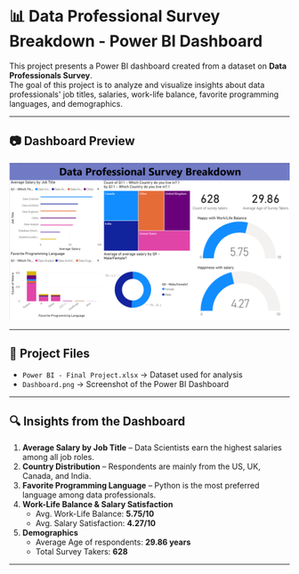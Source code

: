 # 📊 Data Professional Survey Breakdown - Power BI Dashboard

This project presents a Power BI dashboard created from a dataset on **Data Professionals Survey**.  
The goal of this project is to analyze and visualize insights about data professionals' job titles, salaries, work-life balance, favorite programming languages, and demographics.  

---

## 📷 Dashboard Preview
![Dashboard Screenshot](Dashboard.png)

---

## 📂 Project Files
- `Power BI - Final Project.xlsx` → Dataset used for analysis  
- `Dashboard.png` → Screenshot of the Power BI Dashboard  

---

## 🔍 Insights from the Dashboard
1. **Average Salary by Job Title** – Data Scientists earn the highest salaries among all job roles.  
2. **Country Distribution** – Respondents are mainly from the US, UK, Canada, and India.  
3. **Favorite Programming Language** – Python is the most preferred language among data professionals.  
4. **Work-Life Balance & Salary Satisfaction**  
   - Avg. Work-Life Balance: **5.75/10**  
   - Avg. Salary Satisfaction: **4.27/10**  
5. **Demographics**  
   - Average Age of respondents: **29.86 years**  
   - Total Survey Takers: **628**  

---
